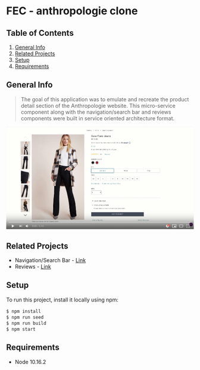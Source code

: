 # FEC - anthropologie clone

## Table of Contents

1. [General Info](#general-info)
1. [Related Projects](#related-projects)
1. [Setup](#setup)
1. [Requirements](#requirements)

## General Info

>The goal of this application was to emulate and recreate the product detail section of the Anthropologie website. This micro-service component along with the navigation/search bar and reviews components were built in service oriented architecture format.

[![Anthro Product Detail Demo Video](./preview.png)](https://www.youtube.com/watch?v=eGhj98Tu7_I)

## Related Projects

 - Navigation/Search Bar - [Link](https://github.com/fec-anthropologie/emily_yang_navigation_bar)
 - Reviews - [Link](https://github.com/fec-anthropologie/ji_kim_reviews_and_ratings)

## Setup

To run this project, install it locally using npm:

    $ npm install
    $ npm run seed
    $ npm run build
    $ npm start

## Requirements

- Node 10.16.2
